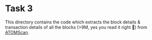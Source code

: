 # Task 3

This directory contains the code which extracts the block details & transaction details of all the blocks 
(>9M, yes you read it right 🤯) from [ATOMScan](https://atomscan.com/blocks/).
